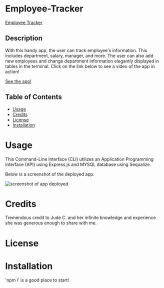 # Employee-Tracker
[Employee Tracker](https://kalebritt.github.io/employee-tracker/)

## Description
With this handy app, the user can track employee's information.  This includes department, salary, manager, and more.  The user can also add new employees and change department information elegantly displayed in tables in the terminal.  Click on the link below to see a video of the app in action!

[See the app!](videohere)


## Table of Contents

- [Usage](#usage) 
- [Credits](#credits)
- [License](#license)
- [Installation](#installation)

# Usage
This Command-Line Interface (CLI) utilizes an Application Programming Interface (API) using Express.js and MYSQL database using Sequalize.

Below is a screenshot of the deployed app.

![screenshot of app deployed](screenshothere)


# Credits
Tremendous credit to Jude C. and her infinite knowledge and experience she was generous enough to share with me.

# License


# Installation 
'npm i' is a good place to start!